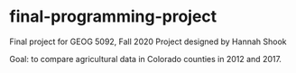 # final-programming-project
Final project for GEOG 5092, Fall 2020
Project designed by Hannah Shook

Goal: to compare agricultural data in Colorado counties in 2012 and 2017.
